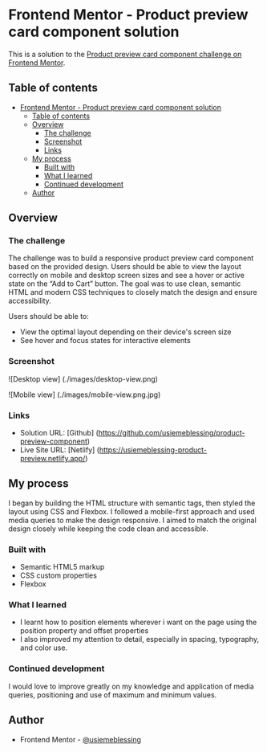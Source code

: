 # Frontend Mentor - Product preview card component solution

This is a solution to the [Product preview card component challenge on Frontend Mentor](https://www.frontendmentor.io/challenges/product-preview-card-component-GO7UmttRfa).

## Table of contents

- [Frontend Mentor - Product preview card component solution](#frontend-mentor---product-preview-card-component-solution)
  - [Table of contents](#table-of-contents)
  - [Overview](#overview)
    - [The challenge](#the-challenge)
    - [Screenshot](#screenshot)
    - [Links](#links)
  - [My process](#my-process)
    - [Built with](#built-with)
    - [What I learned](#what-i-learned)
    - [Continued development](#continued-development)
  - [Author](#author)

## Overview

### The challenge

The challenge was to build a responsive product preview card component based on the provided design. Users should be able to view the layout correctly on mobile and desktop screen sizes and see a hover or active state on the “Add to Cart” button. The goal was to use clean, semantic HTML and modern CSS techniques to closely match the design and ensure accessibility.

Users should be able to:

-   View the optimal layout depending on their device's screen size
-   See hover and focus states for interactive elements

### Screenshot

![Desktop view] (./images/desktop-view.png)

![Mobile view] (./images/mobile-view.png.jpg)

### Links

-   Solution URL: [Github] (https://github.com/usiemeblessing/product-preview-component)
-   Live Site URL: [Netlify] (https://usiemeblessing-product-preview.netlify.app/)

## My process

I began by building the HTML structure with semantic tags, then styled the layout using CSS and Flexbox. I followed a mobile-first approach and used media queries to make the design responsive. I aimed to match the original design closely while keeping the code clean and accessible.

### Built with

-   Semantic HTML5 markup
-   CSS custom properties
-   Flexbox

### What I learned

-   I learnt how to position elements wherever i want on the page using the position property and offset properties
-   I also improved my attention to detail, especially in spacing, typography, and color use.

### Continued development

I would love to improve greatly on my knowledge and application of media queries, positioning and use of maximum and minimum values.

## Author

-   Frontend Mentor - [@usiemeblessing](https://www.frontendmentor.io/profile/usiemeblessing)
